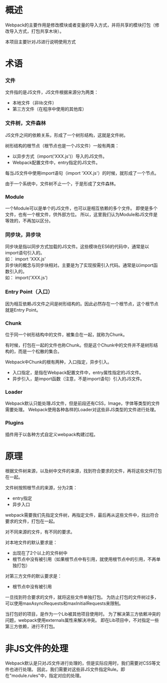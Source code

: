 # 概述
Webpack的主要作用是修改模块或者变量的导入方式，并将共享的模块打包（修改导入方式，打包共享木块）。

本项目主要针对JS进行说明使用方式

# 术语

### 文件
文件指的是JS文件，JS文件根据来源分为两类：
- 本地文件（非lib文件）
- 第三方文件（在程序中使用的其他库）

### 文件树，文件森林
JS文件之间的依赖关系，形成了一个树形结构，这就是文件树。

树形结构的根节点（根节点也是一个JS文件）一般有两类：
- 以异步方式（import('XXX.js')）导入的JS文件。
- Webpack配置文件中，entry指定的JS文件。

每当JS文件中使用import语句（import 'XXX.js'）的时候，就形成了一个节点。

由于一个系统中，文件树不止一个，于是形成了文件森林。

### Module
一个Module可以是单个的JS文件，也可以是相互依赖的多个文件。
即使是多个文件，也有一个根文件，供外部方位。
所以，这里我们认为Module和JS文件是等效的，不再加以区分。

### 同步块，异步块
同步块是指以同步方式加载的JS文件。这些模块在ES6的代码中，通常是以import语句引入的。<br>
如： import 'XXX.js'<br>
异步块的概念与同步块相对。主要是为了实现按需引入代码。通常是以import函数引入的。<br>
如： import('XXX.js')

### Entry Point（入口）
因为相互依赖JS文件之间是树形结构的。因此必然存在一个根节点，这个根节点就是Entry Point。

### Chunk
位于同一个树形结构中的文件，被集合在一起，就称为Chunk。

有时候，打包在一起的文件也称Chunk。但是这个Chunk中的文件并不是树形结构的，而是一个松散的集合。

Webpack中Chunk的根有两种，入口指定，异步引入。
- 入口指定，是指在Webpack配置文件中，entry属性指定的JS文件。
- 异步引入，是import函数（注意，不是import语句）引入的JS文件。

### Loader
Webpack默认只能处理JS文件，但是前段还有CSS，Image，字体等类型的文件需要处理。
Webpack使用各种各样的Loader对这些非JS类型的文件进行处理。

### Plugins
插件用于以各种方式自定义webpack构建过程。

# 原理
根据文件树来源，以及树中文件的来源，找到符合要求的文件，再将这些文件打包在一起。

文件树按照根节点的来源，分为2类：
- entry指定
- 异步入口

webpack需要我们先指定文件树，再指定文件，最后再从这些文件中，找出符合要求的文件，打包在一起。

对不同来源的文件，有不同的要求。

对本地文件的默认要求是：
- 出现在了2个以上的文件树中
- 根节点中没有被引用（如果根节点中有引用，就使用根节点中的引用，不再单独打包）

对第三方文件的默认要求是：
- 根节点中没有被引用

一旦找到符合要求的文件，就将这些文件单独打包。
为防止打包的文件树过多，可以使用maxAsyncRequests和maxInitialRequests来限制。

当打包好的项目，是作为一个Lib被其他项目使用时。
为了解决第三方依赖冲突的问题，webpack使用externals属性来解决冲突。
即在Lib项目中，不对指定一些第三方依赖，进行不打包。

# 非JS文件的处理

Webpack默认是只对JS文件进行处理的，但是实际应用时，我们需要对CSS等文件也进行处理。
因此，我们需要对这些非JS文件指定Rule。即在"module.rules"中，指定对应的处理。


